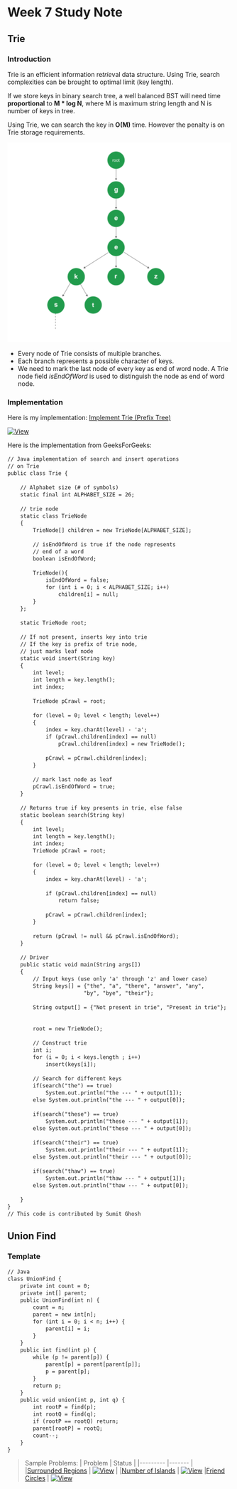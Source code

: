 # Week 7 Study Note
## Trie
### Introduction
Trie is an efficient information re*trie*val data structure. Using Trie, search complexities can be brought to optimal limit (key length). 

If we store keys in binary search tree, a well balanced BST will need time **proportional** to **M * log N**, where M is maximum string length and N is number of keys in tree. 

Using Trie, we can search the key in **O(M)** time. However the penalty is on Trie storage requirements.

![Trie](Assets/Trie_1.png)

- Every node of Trie consists of multiple branches. 
- Each branch represents a possible character of keys. 
- We need to mark the last node of every key as end of word node. A Trie node field *isEndOfWord* is used to distinguish the node as end of word node.

### Implementation
Here is my implementation: [Implement Trie (Prefix Tree)](https://leetcode.com/problems/implement-trie-prefix-tree/) 

[![View](https://img.shields.io/static/v1?label=View%20My%20Solution&message=√&color=yellow&style=?style=for-the-badge&logo=Github)](https://github.com/Fettes/Coding-Exercise/blob/master/Trie/208.implement-trie-prefix-tree.java)


Here is the implementation from GeeksForGeeks:
```
// Java implementation of search and insert operations 
// on Trie 
public class Trie { 
	
	// Alphabet size (# of symbols) 
	static final int ALPHABET_SIZE = 26; 
	
	// trie node 
	static class TrieNode 
	{ 
		TrieNode[] children = new TrieNode[ALPHABET_SIZE]; 
	
		// isEndOfWord is true if the node represents 
		// end of a word 
		boolean isEndOfWord; 
		
		TrieNode(){ 
			isEndOfWord = false; 
			for (int i = 0; i < ALPHABET_SIZE; i++) 
				children[i] = null; 
		} 
	}; 
	
	static TrieNode root; 
	
	// If not present, inserts key into trie 
	// If the key is prefix of trie node, 
	// just marks leaf node 
	static void insert(String key) 
	{ 
		int level; 
		int length = key.length(); 
		int index; 
	
		TrieNode pCrawl = root; 
	
		for (level = 0; level < length; level++) 
		{ 
			index = key.charAt(level) - 'a'; 
			if (pCrawl.children[index] == null) 
				pCrawl.children[index] = new TrieNode(); 
	
			pCrawl = pCrawl.children[index]; 
		} 
	
		// mark last node as leaf 
		pCrawl.isEndOfWord = true; 
	} 
	
	// Returns true if key presents in trie, else false 
	static boolean search(String key) 
	{ 
		int level; 
		int length = key.length(); 
		int index; 
		TrieNode pCrawl = root; 
	
		for (level = 0; level < length; level++) 
		{ 
			index = key.charAt(level) - 'a'; 
	
			if (pCrawl.children[index] == null) 
				return false; 
	
			pCrawl = pCrawl.children[index]; 
		} 
	
		return (pCrawl != null && pCrawl.isEndOfWord); 
	} 
	
	// Driver 
	public static void main(String args[]) 
	{ 
		// Input keys (use only 'a' through 'z' and lower case) 
		String keys[] = {"the", "a", "there", "answer", "any", 
						"by", "bye", "their"}; 
	
		String output[] = {"Not present in trie", "Present in trie"}; 
	
	
		root = new TrieNode(); 
	
		// Construct trie 
		int i; 
		for (i = 0; i < keys.length ; i++) 
			insert(keys[i]); 
	
		// Search for different keys 
		if(search("the") == true) 
			System.out.println("the --- " + output[1]); 
		else System.out.println("the --- " + output[0]); 
		
		if(search("these") == true) 
			System.out.println("these --- " + output[1]); 
		else System.out.println("these --- " + output[0]); 
		
		if(search("their") == true) 
			System.out.println("their --- " + output[1]); 
		else System.out.println("their --- " + output[0]); 
		
		if(search("thaw") == true) 
			System.out.println("thaw --- " + output[1]); 
		else System.out.println("thaw --- " + output[0]); 
		
	} 
} 
// This code is contributed by Sumit Ghosh 

```

## Union Find

### Template
```
// Java
class UnionFind { 
	private int count = 0; 
	private int[] parent; 
	public UnionFind(int n) { 
		count = n; 
		parent = new int[n]; 
		for (int i = 0; i < n; i++) { 
			parent[i] = i;
		}
	} 
	public int find(int p) { 
		while (p != parent[p]) { 
			parent[p] = parent[parent[p]]; 
			p = parent[p]; 
		}
		return p; 
	}
	public void union(int p, int q) { 
		int rootP = find(p); 
		int rootQ = find(q); 
		if (rootP == rootQ) return; 
		parent[rootP] = rootQ; 
		count--;
	}
}
```

> Sample Problems:
> |  Problem  | Status |
> |--------- |------- |
> |[Surrounded Regions](https://leetcode.com/problems/surrounded-regions/) | [![View](https://img.shields.io/static/v1?label=View%20My%20Solution&message=√&color=brightgryelloween&style=?style=for-the-badge&logo=Github)](https://github.com/Fettes/Coding-Exercise/blob/master/Union%20Find/130.surrounded-regions.java) |
> |[Number of Islands](https://leetcode.com/problems/number-of-islands/) | [![View](https://img.shields.io/static/v1?label=View%20My%20Solution&message=√&color=yellow&style=?style=for-the-badge&logo=Github)](https://github.com/Fettes/Coding-Exercise/blob/master/Union%20Find/200.number-of-islands.java)
> |[Friend Circles](https://leetcode.com/problems/friend-circles/) | [![View](https://img.shields.io/static/v1?label=View%20My%20Solution&message=√&color=yellow&style=?style=for-the-badge&logo=Github)](https://github.com/Fettes/Coding-Exercise/blob/master/Union%20Find/547.friend-circles.java)